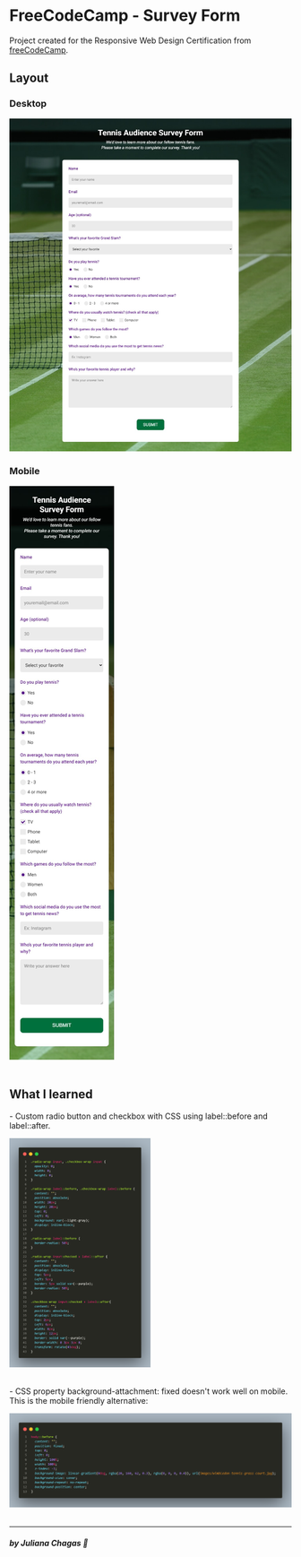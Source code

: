 # FreeCodeCamp - Survey Form

<p>Project created for the Responsive Web Design Certification from <a href="https://www.freecodecamp.org/learn">freeCodeCamp</a>.</p> 

## Layout

### Desktop

<img src="screenshots/desktop.png" alt=""/> <br/>

### Mobile 

<img src="screenshots/mobile.png" alt=""/> <br/><br/>

## What I learned 

<p> - Custom radio button and checkbox with CSS using label::before and label::after.</p>
<img src="screenshots/code-custom-radio-checkbox.png" alt=""/ width="50%"> <br/><br/>
<p> - CSS property background-attachment: fixed doesn't work well on mobile. This is the mobile friendly alternative:</p>
<img src="screenshots/code-body-before.png" alt=""/> <br/><br/>

***
##### by Juliana Chagas 💜